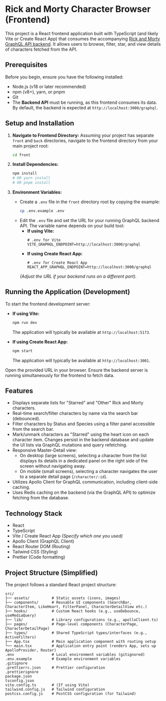 # Rick and Morty Character Browser (Frontend)

This project is a React frontend application built with TypeScript (and likely Vite or Create React App) that consumes the accompanying [Rick and Morty GraphQL API backend](#link-to-your-backend-repo-or-readme). It allows users to browse, filter, star, and view details of characters fetched from the API.

## Prerequisites

Before you begin, ensure you have the following installed:

* Node.js (v18 or later recommended)
* npm (v8+), yarn, or pnpm
* Git
* The **Backend API** must be running, as this frontend consumes its data. By default, the backend is expected at `http://localhost:3000/graphql`.

## Setup and Installation

1.  **Navigate to Frontend Directory:**
    Assuming your project has separate `front` and `back` directories, navigate to the frontend directory from your main project root:
    ```bash
    cd front
    ```

2.  **Install Dependencies:**
    ```bash
    npm install
    # OR yarn install
    # OR pnpm install
    ```

3.  **Environment Variables:**
    * Create a `.env` file in the `front` directory root by copying the example:
        ```bash
        cp .env.example .env
        ```
    * Edit the `.env` file and set the URL for your running GraphQL backend API. The variable name depends on your build tool:
        * **If using Vite:**
            ```dotenv
            # .env for Vite
            VITE_GRAPHQL_ENDPOINT=http://localhost:3000/graphql
            ```
        * **If using Create React App:**
            ```dotenv
            # .env for Create React App
            REACT_APP_GRAPHQL_ENDPOINT=http://localhost:3000/graphql
            ```
        _(Adjust the URL if your backend runs on a different port)._

## Running the Application (Development)

To start the frontend development server:

* **If using Vite:**
    ```bash
    npm run dev
    ```
    The application will typically be available at `http://localhost:5173`.

* **If using Create React App:**
    ```bash
    npm start
    ```
    The application will typically be available at `http://localhost:3001`.

Open the provided URL in your browser. Ensure the backend server is running simultaneously for the frontend to fetch data.

## Features

* Displays separate lists for "Starred" and "Other" Rick and Morty characters.
* Real-time search/filter characters by name via the search bar (debounced).
* Filter characters by Status and Species using a filter panel accessible from the search bar.
* Mark/unmark characters as "Starred" using the heart icon on each character item. Changes persist in the backend database and update the UI lists via GraphQL mutations and query refetching.
* Responsive Master-Detail view:
    * On desktop (large screens), selecting a character from the list displays its details in a dedicated panel on the right side of the screen without navigating away.
    * On mobile (small screens), selecting a character navigates the user to a separate detail page (`/character/:id`).
* Utilizes Apollo Client for GraphQL communication, including client-side caching.
* Uses Redis caching on the backend (via the GraphQL API) to optimize fetching from the database.

## Technology Stack

* React
* TypeScript
* Vite / Create React App _(Specify which one you used)_
* Apollo Client (GraphQL Client)
* React Router DOM (Routing)
* Tailwind CSS (Styling)
* Prettier (Code formatting)

## Project Structure (Simplified)

The project follows a standard React project structure:

```
src/
├── assets/          # Static assets (icons, images)
├── components/      # Reusable UI components (SearchBar, CharacterItem, LikeHeart, FilterPanel, CharacterDetailView etc.)
├── hooks/           # Custom React hooks (e.g., useDebounce, useMediaQuery)
├── lib/             # Library configurations (e.g., apolloClient.ts)
├── pages/           # Page-level components (CharacterPage, CharacterDetailPage)
├── types/           # Shared TypeScript types/interfaces (e.g., ActiveFilters)
├── App.tsx          # Main application component with routing setup
└── main.tsx         # Application entry point (renders App, sets up ApolloProvider, Router)
.env                 # Local environment variables (gitignored)
.env.example         # Example environment variables
.gitignore
.prettierrc.json     # Prettier configuration
.prettierignore
package.json
tsconfig.json
vite.config.ts       # (If using Vite)
tailwind.config.js   # Tailwind configuration
postcss.config.js    # PostCSS configuration (for Tailwind)
```